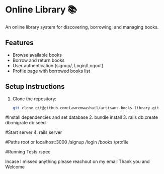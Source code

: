 # Online Library 📚

An online library system for discovering, borrowing, and managing books.

## Features
- Browse available books
- Borrow and return books
- User authentication (signup/, Login/Logout)
- Profile page with borrowed books list

## Setup Instructions
1. Clone the repository:
   ```bash
   git clone git@github.com:Lawremwashail/artisans-books-library.git


#Install dependencies and set database
2. bundle install
3. rails db:create db:migrate db:seed 

#Start server
4. rails server

#Paths
root or localhost:3000
/signup
/login
/books
/profile

#Running Tests
rspec

Incase I missed anything please reachout on my email
Thank you and Welcome
